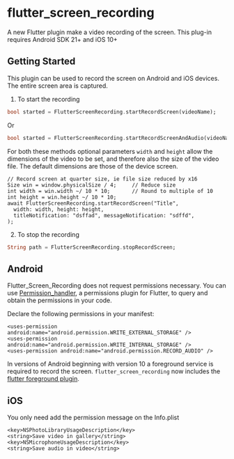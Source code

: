 # flutter_screen_recording

A new Flutter plugin  make a video recording of the screen. This plug-in 
requires Android SDK 21+ and iOS 10+

## Getting Started

This plugin can be used to record the screen on Android and iOS devices. The entire screen
area is captured.

1) To start the recording

```dart
bool started = FlutterScreenRecording.startRecordScreen(videoName);
```
Or

```dart
bool started = FlutterScreenRecording.startRecordScreenAndAudio(videoName);
```
For both these methods optional parameters `width` and `height` allow the dimensions of the 
video to be
set, and therefore also the size of the video file. The default dimensions are those
of the device screen.

```
// Record screen at quarter size, ie file size reduced by x16
Size win = window.physicalSize / 4;     // Reduce size
int width = win.width ~/ 10 * 10;       // Round to multiple of 10
int height = win.height ~/ 10 * 10;
await FlutterScreenRecording.startRecordScreen("Title",
  width: width, height: height,
  titleNotification: "dsffad", messageNotification: "sdffd",
);
```

2) To stop the recording

```dart
String path = FlutterScreenRecording.stopRecordScreen;
```

## Android

Flutter_Screen_Recording does not request permissions necessary. 
You can use [Permission_handler](https://pub.dev/packages/permission_handler), a permissions 
plugin for Flutter, to query and obtain the permissions in your code.
 
Declare the following permissions in your manifest:

```
<uses-permission android:name="android.permission.WRITE_EXTERNAL_STORAGE" />
<uses-permission android:name="android.permission.WRITE_INTERNAL_STORAGE" />
<uses-permission android:name="android.permission.RECORD_AUDIO" />
```

In versions of Android beginning with version 10 a foreground service is required to record 
the screen. `flutter_screen_recording` now includes 
the [flutter foreground plugin](https://pub.dev/packages/flutter_foreground_plugin). 

## iOS

You only need add the permission message on the Info.plist 

	<key>NSPhotoLibraryUsageDescription</key>
	<string>Save video in gallery</string>
	<key>NSMicrophoneUsageDescription</key>
	<string>Save audio in video</string>
